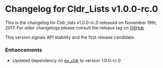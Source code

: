 # Changelog for Cldr_Lists v1.0.0-rc.0

This is the changelog for Cldr_lists v1.0.0-rc.0 released on November 19th, 2017.  For older changelogs please consult the release tag on [GitHub](https://github.com/kipcole9/cldr_lists/tags)

This version signals API stability and the first release candidate.

### Enhancements

* Updated dependency on [ex_cldr](https://hex.pm/packages/ex_cldr) to version 1.0.0-rc.0